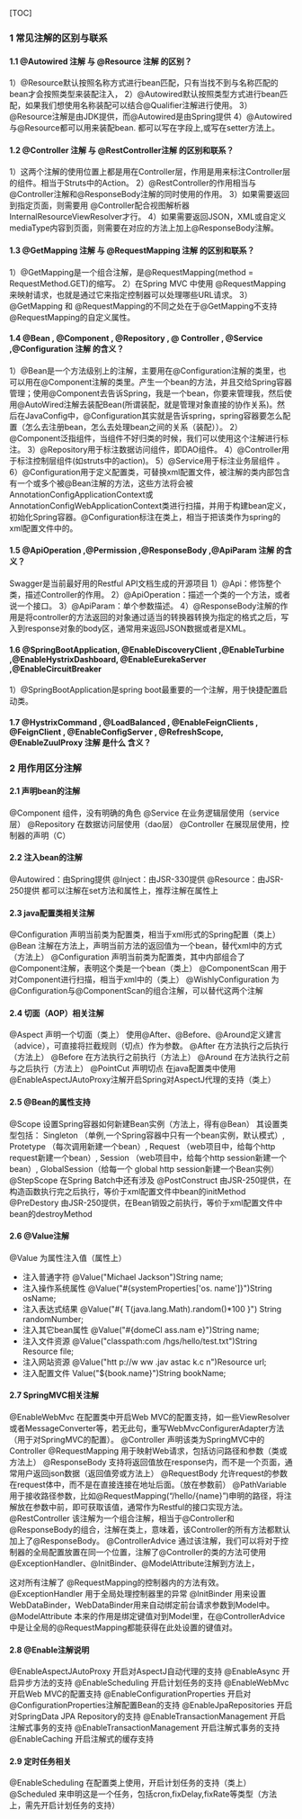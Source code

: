 [TOC]

### 1 常见注解的区别与联系
#### 1.1 @Autowired 注解 与 @Resource 注解 的区别？			
1）@Resource默认按照名称方式进行bean匹配，只有当找不到与名称匹配的bean才会按照类型来装配注入，
2）@Autowired默认按照类型方式进行bean匹配，如果我们想使用名称装配可以结合@Qualifier注解进行使用。
3）@Resource注解是由JDK提供，而@Autowired是由Spring提供
4）@Autowired与@Resource都可以用来装配bean. 都可以写在字段上,或写在setter方法上。
#### 1.2 @Controller 注解 与 @RestController注解 的区别和联系？
1）这两个注解的使用位置上都是用在Controller层，作用是用来标注Controller层的组件。相当于Struts中的Action。
2）@RestController的作用相当与@Controller注解和@ResponseBody注解的同时使用的作用。
3）如果需要返回到指定页面，则需要用 @Controller配合视图解析器InternalResourceViewResolver才行。
4）如果需要返回JSON，XML或自定义mediaType内容到页面，则需要在对应的方法上加上@ResponseBody注解。
#### 1.3 @GetMapping 注解 与 @RequestMapping 注解 的区别和联系？
1）@GetMapping是一个组合注解，是@RequestMapping(method = RequestMethod.GET)的缩写。
2）在Spring MVC 中使用 @RequestMapping 来映射请求，也就是通过它来指定控制器可以处理哪些URL请求。
3）@GetMapping  和 @RequestMapping的不同之处在于@GetMapping不支持@RequestMapping的自定义属性。
#### 1.4 @Bean , @Component , @Repository , @ Controller , @Service ,@Configuration 注解 的含义？
1）@Bean是一个方法级别上的注解，主要用在@Configuration注解的类里，也可以用在@Component注解的类里。产生一个bean的方法，并且交给Spring容器管理；使用@Component去告诉Spring，我是一个bean，你要来管理我，然后使用@AutoWired注解去装配Bean(所谓装配，就是管理对象直接的协作关系)。然后在JavaConfig中，@Configuration其实就是告诉spring，spring容器要怎么配置（怎么去注册bean，怎么去处理bean之间的关系（装配））。
2）@Component泛指组件，当组件不好归类的时候，我们可以使用这个注解进行标注。
3）@Repository用于标注数据访问组件，即DAO组件。
4）@Controller用于标注控制层组件(如struts中的action)。
5）@Service用于标注业务层组件 。
6）@Configuration用于定义配置类，可替换xml配置文件，被注解的类内部包含有一个或多个被@Bean注解的方法，这些方法将会被AnnotationConfigApplicationContext或AnnotationConfigWebApplicationContext类进行扫描，并用于构建bean定义，初始化Spring容器。@Configuration标注在类上，相当于把该类作为spring的xml配置文件中的<beans>。

#### 1.5 @ApiOperation ,@Permission ,@ResponseBody ,@ApiParam 注解 的含义？
Swagger是当前最好用的Restful API文档生成的开源项目
1）@Api：修饰整个类，描述Controller的作用。
2）@ApiOperation：描述一个类的一个方法，或者说一个接口。
3）@ApiParam：单个参数描述。
4）@ResponseBody注解的作用是将controller的方法返回的对象通过适当的转换器转换为指定的格式之后，写入到response对象的body区，通常用来返回JSON数据或者是XML。
#### 1.6 @SpringBootApplication, @EnableDiscoveryClient ,@EnableTurbine ,@EnableHystrixDashboard, @EnableEurekaServer ,@EnableCircuitBreaker
1）@SpringBootApplication是spring boot最重要的一个注解，用于快捷配置启动类。

#### 1.7 @HystrixCommand ,  @LoadBalanced , @EnableFeignClients , @FeignClient , @EnableConfigServer , @RefreshScope, @EnableZuulProxy 注解 是什么 含义？
### 2 用作用区分注解
#### 2.1 声明bean的注解
@Component 组件，没有明确的角色
@Service 在业务逻辑层使用（service层）
@Repository 在数据访问层使用（dao层）
@Controller 在展现层使用，控制器的声明（C）
#### 2.2 注入bean的注解
@Autowired：由Spring提供
@Inject：由JSR-330提供
@Resource：由JSR-250提供
都可以注解在set方法和属性上，推荐注解在属性上
#### 2.3 java配置类相关注解
@Configuration 声明当前类为配置类，相当于xml形式的Spring配置（类上）
@Bean 注解在方法上，声明当前方法的返回值为一个bean，替代xml中的方式（方法上）
@Configuration 声明当前类为配置类，其中内部组合了
@Component注解，表明这个类是一个bean（类上）
@ComponentScan 用于对Component进行扫描，相当于xml中的（类上）
@WishlyConfiguration 为@Configuration与@ComponentScan的组合注解，可以替代这两个注解
#### 2.4 切面（AOP）相关注解
@Aspect 声明一个切面（类上）
使用@After、@Before、@Around定义建言（advice），可直接将拦截规则（切点）作为参数。
@After 在方法执行之后执行（方法上）
@Before 在方法执行之前执行（方法上）
@Around 在方法执行之前与之后执行（方法上）
@PointCut 声明切点
在java配置类中使用@EnableAspectJAutoProxy注解开启Spring对AspectJ代理的支持（类上）
#### 2.5 @Bean的属性支持
@Scope 设置Spring容器如何新建Bean实例（方法上，得有@Bean）
其设置类型包括：
Singleton （单例,一个Spring容器中只有一个bean实例，默认模式）,
Protetype （每次调用新建一个bean）,
Request （web项目中，给每个http request新建一个bean）,
Session （web项目中，给每个http session新建一个bean）,
GlobalSession（给每一个 global http session新建一个Bean实例）
@StepScope 在Spring Batch中还有涉及
@PostConstruct 由JSR-250提供，在构造函数执行完之后执行，等价于xml配置文件中bean的initMethod
@PreDestory 由JSR-250提供，在Bean销毁之前执行，等价于xml配置文件中bean的destroyMethod
#### 2.6 @Value注解
@Value 为属性注入值（属性上）
- 注入普通字符
@Value("Michael Jackson")String name;
- 注入操作系统属性
@Value("#{systemProperties['os. name']}")String osName;
- 注入表达式结果
@Value("#{ T(java.lang.Math).random()*100 }") String randomNumber;
- 注入其它bean属性
@Value("#{domeCl ass.nam e}")String name;
- 注入文件资源
@Value("classpath:com /hgs/hello/test.txt")String Resource file;
- 注入网站资源
@Value("htt p://w ww .jav astac k.c n")Resource url;
- 注入配置文件
Value("${book.name}")String bookName;
#### 2.7 SpringMVC相关注解
@EnableWebMvc 在配置类中开启Web MVC的配置支持，如一些ViewResolver或者MessageConverter等，若无此句，重写WebMvcConfigurerAdapter方法（用于对SpringMVC的配置）。
@Controller 声明该类为SpringMVC中的Controller
@RequestMapping 用于映射Web请求，包括访问路径和参数（类或方法上）
@ResponseBody 支持将返回值放在response内，而不是一个页面，通常用户返回json数据（返回值旁或方法上）
@RequestBody 允许request的参数在request体中，而不是在直接连接在地址后面。（放在参数前）
@PathVariable 用于接收路径参数，比如@RequestMapping(“/hello/{name}”)申明的路径，将注解放在参数中前，即可获取该值，通常作为Restful的接口实现方法。
@RestController 该注解为一个组合注解，相当于@Controller和@ResponseBody的组合，注解在类上，意味着，该Controller的所有方法都默认加上了@ResponseBody。
@ControllerAdvice 通过该注解，我们可以将对于控制器的全局配置放置在同一个位置，注解了@Controller的类的方法可使用@ExceptionHandler、@InitBinder、@ModelAttribute注解到方法上，

这对所有注解了 @RequestMapping的控制器内的方法有效。
@ExceptionHandler 用于全局处理控制器里的异常
@InitBinder 用来设置WebDataBinder，WebDataBinder用来自动绑定前台请求参数到Model中。
@ModelAttribute 本来的作用是绑定键值对到Model里，在@ControllerAdvice中是让全局的@RequestMapping都能获得在此处设置的键值对。
#### 2.8 @Enable注解说明
@EnableAspectJAutoProxy 开启对AspectJ自动代理的支持
@EnableAsync 开启异步方法的支持
@EnableScheduling 开启计划任务的支持
@EnableWebMvc 开启Web MVC的配置支持
@EnableConfigurationProperties 开启对@ConfigurationProperties注解配置Bean的支持
@EnableJpaRepositories 开启对SpringData JPA Repository的支持
@EnableTransactionManagement 开启注解式事务的支持
@EnableTransactionManagement 开启注解式事务的支持
@EnableCaching 开启注解式的缓存支持
#### 2.9 定时任务相关
@EnableScheduling 在配置类上使用，开启计划任务的支持（类上）
@Scheduled 来申明这是一个任务，包括cron,fixDelay,fixRate等类型（方法上，需先开启计划任务的支持）